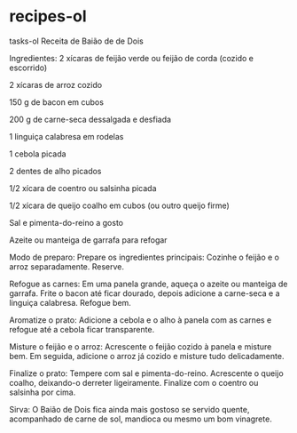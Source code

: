 # recipes-ol
 tasks-ol
Receita de Baião de de Dois

Ingredientes:
2 xícaras de feijão verde ou feijão de corda (cozido e escorrido)

2 xícaras de arroz cozido

150 g de bacon em cubos

200 g de carne-seca dessalgada e desfiada

1 linguiça calabresa em rodelas

1 cebola picada

2 dentes de alho picados

1/2 xícara de coentro ou salsinha picada

1/2 xícara de queijo coalho em cubos (ou outro queijo firme)

Sal e pimenta-do-reino a gosto

Azeite ou manteiga de garrafa para refogar

Modo de preparo:
Prepare os ingredientes principais: Cozinhe o feijão e o arroz separadamente. Reserve.

Refogue as carnes: Em uma panela grande, aqueça o azeite ou manteiga de garrafa. Frite o bacon até ficar dourado, depois adicione a carne-seca e a linguiça calabresa. Refogue bem.

Aromatize o prato: Adicione a cebola e o alho à panela com as carnes e refogue até a cebola ficar transparente.

Misture o feijão e o arroz: Acrescente o feijão cozido à panela e misture bem. Em seguida, adicione o arroz já cozido e misture tudo delicadamente.

Finalize o prato: Tempere com sal e pimenta-do-reino. Acrescente o queijo coalho, deixando-o derreter ligeiramente. Finalize com o coentro ou salsinha por cima.

Sirva: O Baião de Dois fica ainda mais gostoso se servido quente, acompanhado de carne de sol, mandioca ou mesmo um bom vinagrete.